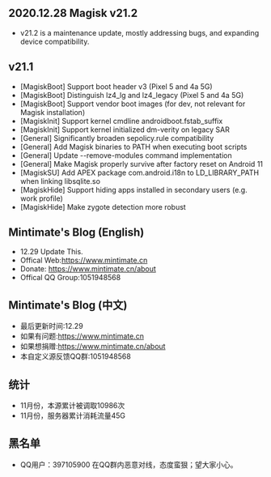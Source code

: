 ## 2020.12.28 Magisk v21.2
- v21.2 is a maintenance update, mostly addressing bugs, and expanding device compatibility. 

## v21.1
- [MagiskBoot] Support boot header v3 (Pixel 5 and 4a 5G)
- [MagiskBoot] Distinguish lz4_lg and lz4_legacy (Pixel 5 and 4a 5G)
- [MagiskBoot] Support vendor boot images (for dev, not relevant for Magisk installation)
- [MagiskInit] Support kernel cmdline androidboot.fstab_suffix
- [MagiskInit] Support kernel initialized dm-verity on legacy SAR
- [General] Significantly broaden sepolicy.rule compatibility
- [General] Add Magisk binaries to PATH when executing boot scripts
- [General] Update --remove-modules command implementation
- [General] Make Magisk properly survive after factory reset on Android 11
- [MagiskSU] Add APEX package com.android.i18n to LD_LIBRARY_PATH when linking libsqlite.so
- [MagiskHide] Support hiding apps installed in secondary users (e.g. work profile)
- [MagiskHide] Make zygote detection more robust


## Mintimate's Blog (English)
- 12.29 Update This.
- Offical Web:https://www.mintimate.cn
- Donate: https://www.mintimate.cn/about
- Offical QQ Group:1051948568

## Mintimate's Blog (中文)
- 最后更新时间:12.29
- 如果有问题:https://www.mintimate.cn
- 如果想捐赠:https://www.mintimate.cn/about
- 本自定义源反馈QQ群:1051948568

## 统计
- 11月份，本源累计被调取10986次
- 11月份，服务器累计消耗流量45G

## 黑名单
- QQ用户：397105900 在QQ群内恶意对线，态度蛮狠；望大家小心。
